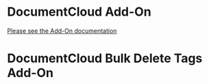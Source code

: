 
# DocumentCloud Add-On

[Please see the Add-On documentation](https://github.com/MuckRock/documentcloud-hello-world-addon/wiki/)

# DocumentCloud Bulk Delete Tags Add-On
